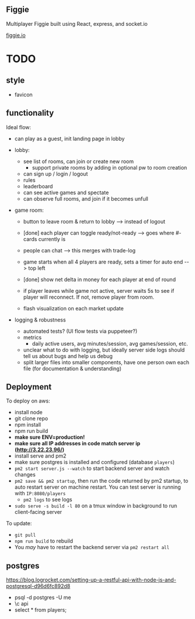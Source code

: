 ## Figgie

Multiplayer Figgie built using React, express, and socket.io

[figgie.io](figgie.io)


# TODO

## style

- favicon

## functionality

Ideal flow:
- can play as a guest, init landing page in lobby
- lobby:
  - see list of rooms, can join or create new room
    - support private rooms by adding in optional pw to room creation
  - can sign up / login / logout
  - rules
  - leaderboard
  - can see active games and spectate
  - can observe full rooms, and join if it becomes unfull

- game room:
  - button to leave room & return to lobby --> instead of logout
  - [done] each player can toggle ready/not-ready --> goes where #-cards currently is
  - people can chat --> this merges with trade-log
  - game starts when all 4 players are ready, sets a timer for auto end --> top left

  - [done] show net delta in money for each player at end of round
  - if player leaves while game not active, server waits 5s to see if player will reconnect. If not, remove player from room.

  - flash visualization on each market update


- logging & robustness
  - automated tests? (UI flow tests via puppeteer?)
  - metrics
    - daily active users, avg minutes/session, avg games/session, etc.
  - unclear what to do with logging, but ideally server side logs should tell us about bugs and help us debug
  - split larger files into smaller components, have one person own each file (for documentation & understanding)




## Deployment

To deploy on aws:

- install node
- git clone repo
- npm install
- npm run build
- **make sure ENV=production!**
- **make sure all IP addresses in code match server ip (http://3.22.23.96/)**
- install serve and pm2
- make sure postgres is installed and configured (database `players`)
- `pm2 start server.js --watch` to start backend server and watch changes
- `pm2 save && pm2 startup`, then run the code returned by pm2 startup, to auto restart server on machine restart. You can test server is running with `IP:8080/players`
  - `pm2 logs` to see logs
- `sudo serve -s build -l 80` on a tmux window in background to run client-facing server

To update:

- `git pull`
- `npm run build` to rebuild
- You _may_ have to restart the backend server via `pm2 restart all`

## postgres

https://blog.logrocket.com/setting-up-a-restful-api-with-node-js-and-postgresql-d96d6fc892d8

- psql -d postgres -U me
- \c api
- select \* from players;
